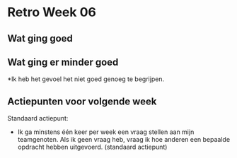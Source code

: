# Retro Week 06

## Wat ging goed


## Wat ging er minder goed
*Ik heb het gevoel het niet goed genoeg te begrijpen.

## Actiepunten voor volgende week


Standaard actiepunt:
* Ik ga minstens één keer per week een vraag stellen aan mijn teamgenoten. Als ik geen vraag heb, vraag ik hoe anderen een bepaalde opdracht hebben uitgevoerd. (standaard actiepunt)
